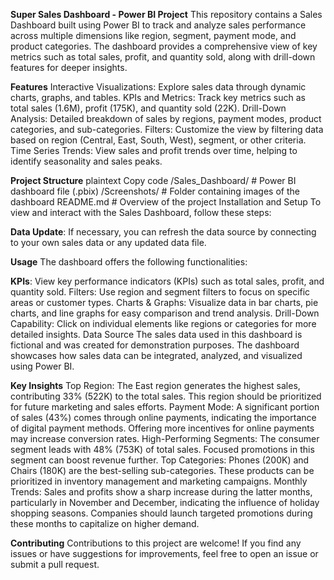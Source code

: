 ****Super Sales Dashboard - Power BI Project****
This repository contains a Sales Dashboard built using Power BI to track and analyze sales performance across multiple dimensions like region, segment, payment mode, and product categories. The dashboard provides a comprehensive view of key metrics such as total sales, profit, and quantity sold, along with drill-down features for deeper insights.

**Features**
Interactive Visualizations: Explore sales data through dynamic charts, graphs, and tables.
KPIs and Metrics: Track key metrics such as total sales (1.6M), profit (175K), and quantity sold (22K).
Drill-Down Analysis: Detailed breakdown of sales by regions, payment modes, product categories, and sub-categories.
Filters: Customize the view by filtering data based on region (Central, East, South, West), segment, or other criteria.
Time Series Trends: View sales and profit trends over time, helping to identify seasonality and sales peaks.

**Project Structure**
plaintext
Copy code
/Sales_Dashboard/                  # Power BI dashboard file (.pbix)
/Screenshots/                       # Folder containing images of the dashboard
README.md                           # Overview of the project
Installation and Setup
To view and interact with the Sales Dashboard, follow these steps:

**Data Update**: If necessary, you can refresh the data source by connecting to your own sales data or any updated data file.

**Usage**
The dashboard offers the following functionalities:

**KPIs**: View key performance indicators (KPIs) such as total sales, profit, and quantity sold.
Filters: Use region and segment filters to focus on specific areas or customer types.
Charts & Graphs: Visualize data in bar charts, pie charts, and line graphs for easy comparison and trend analysis.
Drill-Down Capability: Click on individual elements like regions or categories for more detailed insights.
Data Source
The sales data used in this dashboard is fictional and was created for demonstration purposes. The dashboard showcases how sales data can be integrated, analyzed, and visualized using Power BI.


**Key Insights**
Top Region: The East region generates the highest sales, contributing 33% (522K) to the total sales. This region should be prioritized for future marketing and sales efforts.
Payment Mode: A significant portion of sales (43%) comes through online payments, indicating the importance of digital payment methods. Offering more incentives for online payments may increase conversion rates.
High-Performing Segments: The consumer segment leads with 48% (753K) of total sales. Focused promotions in this segment can boost revenue further.
Top Categories: Phones (200K) and Chairs (180K) are the best-selling sub-categories. These products can be prioritized in inventory management and marketing campaigns.
Monthly Trends: Sales and profits show a sharp increase during the latter months, particularly in November and December, indicating the influence of holiday shopping seasons. Companies should launch targeted promotions during these months to capitalize on higher demand.

**Contributing**
Contributions to this project are welcome! If you find any issues or have suggestions for improvements, feel free to open an issue or submit a pull request.
